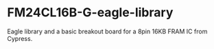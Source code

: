 # FM24CL16B-G-eagle-library
Eagle library and a basic breakout board for a 8pin 16KB FRAM IC from Cypress.
